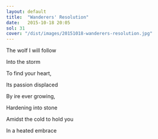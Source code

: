```yaml
---
layout: default
title:  "Wanderers' Resolution"
date:   2015-10-18 20:05
sol: 31
cover: "/dist/images/20151018-wanderers-resolution.jpg"
---
```

The wolf I will follow

Into the storm

To find your heart,

Its passion displaced

By ire ever growing,

Hardening into stone

Amidst the cold to hold you

In a heated embrace

